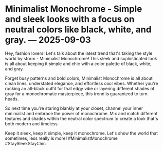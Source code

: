 # Minimalist Monochrome - Simple and sleek looks with a focus on neutral colors like black, white, and gray. — 2025-09-03

Hey, fashion lovers! Let's talk about the latest trend that's taking the style world by storm - Minimalist Monochrome! This sleek and sophisticated look is all about keeping it simple and chic with a color palette of black, white, and gray.

Forget busy patterns and bold colors, Minimalist Monochrome is all about clean lines, understated elegance, and effortless cool vibes. Whether you're rocking an all-black outfit for that edgy vibe or layering different shades of gray for a monochromatic masterpiece, this trend is guaranteed to turn heads.

So next time you're staring blankly at your closet, channel your inner minimalist and embrace the power of monochrome. Mix and match different textures and shades within the neutral color spectrum to create a look that's both modern and timeless.

Keep it sleek, keep it simple, keep it monochrome. Let's show the world that sometimes, less really is more! #MinimalistMonochrome #StaySleekStayChic